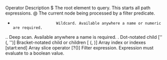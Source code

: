 Operator	            Description
$	                     The root element to query. This starts all path expressions.
@	                     The current node being processed by a filter predicate.
*	                     Wildcard. Available anywhere a name or numeric are required.
..	                     Deep scan. Available anywhere a name is required.
.<name>	                 Dot-notated child
['<name>' (, '<name>')]	 Bracket-notated child or children
[<number> (, <number>)]	 Array index or indexes
[start:end]	             Array slice operator
[?(<expression>)]	     Filter expression. Expression must evaluate to a boolean value.